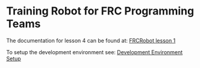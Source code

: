 # Training Robot for FRC Programming Teams
The documentation for lesson 4 can be found at:
[FRCRobot lesson 1](https://mjwhite8119.github.io/FRCTraining/Tools/code4)

To setup the development environment see:
[Development Environment Setup](https://mjwhite8119.github.io/FRCTraining/Tools/ide)
